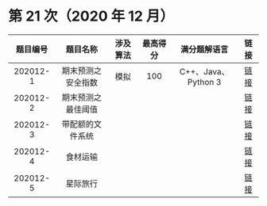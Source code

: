 # 第 21 次（2020 年 12 月）


| 题目编号 | 题目名称 | 涉及算法 | 最高得分 | 满分题解语言 | 链接 | 
| :-: | :-: | :-: | :-: | :-: | :-: |
| 202012-1 | 期末预测之安全指数 | 模拟 | 100 | C++、Java、Python 3 |  [链接](1\index.md) | 
| 202012-2 | 期末预测之最佳阈值 |  |  |  |  [链接](2\index.md) | 
| 202012-3 | 带配额的文件系统 |  |  |  |  [链接](3\index.md) | 
| 202012-4 | 食材运输 |  |  |  |  [链接](4\index.md) | 
| 202012-5 | 星际旅行 |  |  |  |  [链接](5\index.md) | 
